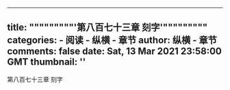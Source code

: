 
---
title: """""""""'第八百七十三章  刻字'"""""""""
categories: 
    - 阅读
    - 纵横 - 章节
author: 纵横 - 章节
comments: false
date: Sat, 13 Mar 2021 23:58:00 GMT
thumbnail: ''
---

<div>   
第八百七十三章  刻字  
</div>
            